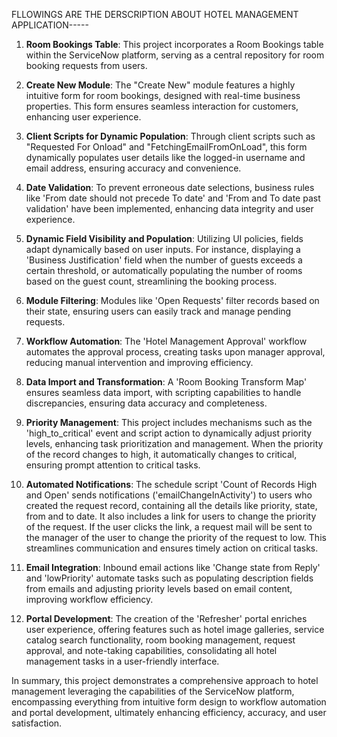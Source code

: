 FLLOWINGS ARE THE DERSCRIPTION ABOUT HOTEL MANAGEMENT APPLICATION-----

1. **Room Bookings Table**: This project incorporates a Room Bookings table within the ServiceNow platform, serving as a central repository for room booking requests from users.

2. **Create New Module**: The "Create New" module features a highly intuitive form for room bookings, designed with real-time business properties. This form ensures seamless interaction for customers, enhancing user experience.

3. **Client Scripts for Dynamic Population**: Through client scripts such as "Requested For Onload" and "FetchingEmailFromOnLoad", this form dynamically populates user details like the logged-in username and email address, ensuring accuracy and convenience.

4. **Date Validation**: To prevent erroneous date selections, business rules like 'From date should not precede To date' and 'From and To date past validation' have been implemented, enhancing data integrity and user experience.

5. **Dynamic Field Visibility and Population**: Utilizing UI policies, fields adapt dynamically based on user inputs. For instance, displaying a 'Business Justification' field when the number of guests exceeds a certain threshold, or automatically populating the number of rooms based on the guest count, streamlining the booking process.

6. **Module Filtering**: Modules like 'Open Requests' filter records based on their state, ensuring users can easily track and manage pending requests.

7. **Workflow Automation**: The 'Hotel Management Approval' workflow automates the approval process, creating tasks upon manager approval, reducing manual intervention and improving efficiency.

8. **Data Import and Transformation**: A 'Room Booking Transform Map' ensures seamless data import, with scripting capabilities to handle discrepancies, ensuring data accuracy and completeness.

9. **Priority Management**: This project includes mechanisms such as the 'high_to_critical' event and script action to dynamically adjust priority levels, enhancing task prioritization and management. When the priority of the record changes to high, it automatically changes to critical, ensuring prompt attention to critical tasks.

10. **Automated Notifications**: The schedule script 'Count of Records High and Open' sends notifications ('emailChangeInActivity') to users who created the request record, containing all the details like priority, state, from and to date. It also includes a link for users to change the priority of the request. If the user clicks the link, a request mail will be sent to the manager of the user to change the priority of the request to low. This streamlines communication and ensures timely action on critical tasks.

11. **Email Integration**: Inbound email actions like 'Change state from Reply' and 'lowPriority' automate tasks such as populating description fields from emails and adjusting priority levels based on email content, improving workflow efficiency.

12. **Portal Development**: The creation of the 'Refresher' portal enriches user experience, offering features such as hotel image galleries, service catalog search functionality, room booking management, request approval, and note-taking capabilities, consolidating all hotel management tasks in a user-friendly interface.

In summary, this project demonstrates a comprehensive approach to hotel management leveraging the capabilities of the ServiceNow platform, encompassing everything from intuitive form design to workflow automation and portal development, ultimately enhancing efficiency, accuracy, and user satisfaction.
